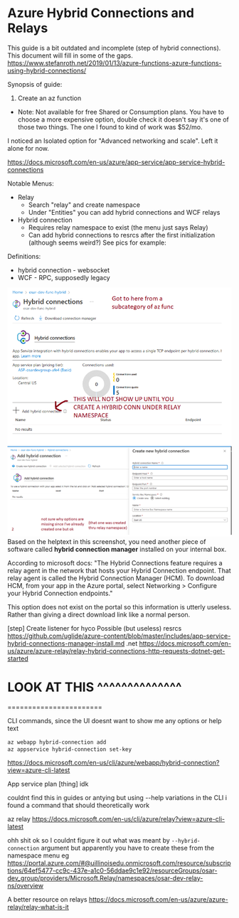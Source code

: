 # Azure Hybrid Connections and Relays

This guide is a bit outdated and incomplete (step of hybrid connections). This document will fill in some of the gaps.
https://www.stefanroth.net/2019/01/13/azure-functions-azure-functions-using-hybrid-connections/


Synopsis of guide:
1. Create an az function
- Note: Not available for free Shared or Consumption plans. You have to choose a more expensive option, double check it doesn't say it's one of those two things. The one I found to kind of work was $52/mo.

I noticed an Isolated option for "Advanced networking and scale". Left it alone for now.

https://docs.microsoft.com/en-us/azure/app-service/app-service-hybrid-connections


Notable Menus:
- Relay
  - Search "relay" and create namespace
  - Under "Entities" you can add hybrid connections and WCF relays
- Hybrid connection
  - Requires relay namespace to exist (the menu just says Relay)
  - Can add hybrid connections to resrcs after the first initialization (although seems weird?) See pics for example:

Definitions:
* hybrid connection - websocket
* WCF - RPC, supposedly legacy

![asd](../assets/az-func-hyc.png)
![asd](../assets/az-func-hyc-2.png)
Based on the helptext in this screenshot, you need another piece of software called **hybrid connection manager** installed on your internal box.

According to microsoft docs:
"The Hybrid Connections feature requires a relay agent in the network that hosts your Hybrid Connection endpoint. That relay agent is called the Hybrid Connection Manager (HCM). To download HCM, from your app in the Azure portal, select Networking > Configure your Hybrid Connection endpoints."

This option does not exist on the portal so this information is utterly useless. Rather than giving a direct download link like a normal person.


[step] Create listener for hyco
Possible (but useless) resrcs
https://github.com/uglide/azure-content/blob/master/includes/app-service-hybrid-connections-manager-install.md
.net
https://docs.microsoft.com/en-us/azure/azure-relay/relay-hybrid-connections-http-requests-dotnet-get-started

# LOOK AT THIS ^^^^^^^^^^^^^^


=======================

CLI commands, since the UI doesnt want to show me any options or help text
```
az webapp hybrid-connection add
az appservice hybrid-connection set-key
```
https://docs.microsoft.com/en-us/cli/azure/webapp/hybrid-connection?view=azure-cli-latest

App service plan [thing] idk

couldnt find this in guides or antying but using --help variations in the CLI i found a command that should theoretically work

az relay
https://docs.microsoft.com/en-us/cli/azure/relay?view=azure-cli-latest

ohh shit ok so I couldnt figure it out what was meant by `--hybrid-connection` argument but apparently you have to create these from the namespace menu
eg
https://portal.azure.com/#@uillinoisedu.onmicrosoft.com/resource/subscriptions/64ef5477-cc9c-437e-a1c0-56ddae9c1e92/resourceGroups/osar-dev_group/providers/Microsoft.Relay/namespaces/osar-dev-relay-ns/overview

A better resource on relays
https://docs.microsoft.com/en-us/azure/azure-relay/relay-what-is-it